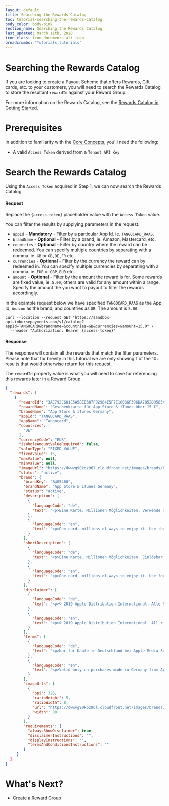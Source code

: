 ```yaml
---
layout: default
title: Searching the Rewards Catalog
toc: tutorial-searching-the-rewards-catalog
body_color: body-pink
section_name: Searching the Rewards Catalog
last_updated: March 11th, 2020
icon_class: icon_documents_alt icon
breadcrumbs: "Tutorials,tutorials"
---
```

# Searching the Rewards Catalog
If you are looking to create a Payout Scheme that offers Rewards, Gift cards, etc. to your customers, you will need to search the Rewards Catalog to store the resultant `rewardId` against your Reward Group.

For more information on the Rewards Catalog, see the [Rewards Catalog in Getting Started](/pages/getting-started/rewards-catalog).

# Prerequisites
In addition to familiarity with the [Core Concepts](/pages/guides/core-concepts), you'll need the following:

- A valid `Access Token` derived from a `Tenant API Key`

# Search the Rewards Catalog
Using the `Access Token` acquired in Step 1, we can now search the Rewards Catalog.

#### Request
Replace the `{access-token}` placeholder value with the `Access Token` value.

You can filter the results by supplying parameters in the request.

- `appId` - **Mandatory** - Filter by a particular App Id. ie. `TANGOCARD_RAAS`.
- `brandName` - **Optional** - Filter by a brand, ie. Amazon, Mastercard, etc.
- `countries` - **Optional** - Filter by country where the reward can be redeemed. You can specify multiple countries by separating with a comma. ie. `GB` or `GB,DE,FR` etc.
- `currencies` - **Optional** - Filter by the currency the reward can by redeemed in. You can specify multiple currencies by separating with a comma. ie. `EUR` or `GBP,EUR` etc.
- `amount` - **Optional** - Filter by the amount the reward is for. Some rewards are fixed value, ie. `5.00`; others are valid for any amount within a range. Specify the amount the you want to payout to filter the rewards accordingly.

In the example request below we have specified `TANGOCARD_RAAS` as the App Id, `Amazon` as the brand, and countries as `GB`. The amount is `5.00`.


```curl
curl --location --request GET "https://sandbox-api.imbursepayments.com/v1/catalog?appId=TANGOCARD&brandName=&countries=GB&currencies=&amount=15.0" \
  --header "Authorization: Bearer {access-token}"
```

#### Response
The response will contain all the rewards that match the filter parameters. Please note that for brevity in this tutorial we are only showing 1 of the 10+ results that would otherwise return for this request.

The `rewardId` property value is what you will need to save for referencing this rewards later in a Reward Group.

```json
{
  "rewards": [
    {
      "rewardId": "3AE792C681E5A58EE307F92984E5F7E10086F396DA7852D9585A6F8EAA3C75A1",
      "rewardName": "Geschenkkarte für App Store & iTunes über 15 €",
      "brandName": "App Store & iTunes Germany",
      "appId": "TANGOCARD_RAAS",
      "appName": "Tangocard",
      "countries": [
        "DE"
      ],
      "currencyCode": "EUR",
      "isWholeAmountValueRequired": false,
      "valueType": "FIXED_VALUE",
      "fixedValue": 15,
      "maxValue": null,
      "minValue": null,
      "imageUrl": "https://dwwvg90koz96l.cloudfront.net/images/brands/b854769-300w-326ppi.png",
      "status": "active",
      "brand": {
        "brandKey": "B405468",
        "brandName": "App Store & iTunes Germany",
        "status": "active",
        "description": [
          {
            "languageCode": "de",
            "text": "<p>Eine Karte. Millionen Möglichkeiten. Verwende die Geschenkkarte für App Store & iTunes, um Apps, Spiele, Musik, Filme und TV-Sendungen zu laden. Die Karte ist in verschiedenen Beträgen erhältlich und du kannst sie natürlich auch für In-App-Käufe oder Staffelpässe für TV-Sendungen einlösen – und sogar für iCloud-Speicher, damit du deine Dateien von all deinen Apple-Geräten sichern und abrufen kannst.</p>"
          },
          {
            "languageCode": "en",
            "text": "<p>One card, millions of ways to enjoy it. Use the App Store & iTunes Gift Card to get apps, games, music, movies and TV shows. Available in a variety of denominations - spend it on in-app content, books, TV show subscriptions or even iCloud storage to secure files from all your Apple devices.</p>"
          }
        ],
        "shortDescription": [
          {
            "languageCode": "de",
            "text": "<p>Eine Karte. Millionen Möglichkeiten. Einlösbar für Apps, Spiele, Musik, Filme und iCloud.</p>"
          },
          {
            "languageCode": "en",
            "text": "<p>One card, millions of ways to enjoy it. Use for apps, games, music, movies, and iCloud.</p>"
          }
        ],
        "disclaimer": [
          {
            "languageCode": "de",
            "text": "<p>© 2019 Apple Distribution International. Alle Rechte vorbehalten. Apple ist nicht mitwirkender oder Sponsor dieser Werbeaktion.</p>"
          },
          {
            "languageCode": "en",
            "text": "<p>© 2019 Apple Distribution International. All rights reserved. Apple is not a participant in or sponsor of this promotion.</p>"
          }
        ],
        "terms": [
          {
            "languageCode": "de",
            "text": "<p>Nur für Käufe in Deutschland bei Apple Media Services gültig. Für die Nutzung sind eine Apple-ID und die vorherige Annahme der Lizenz- und Nutzungsbestimmungen erforderlich. Das Einlösen gegen bar, die Rückgabe gegen Rückerstattung (es sei denn, im Fall eines gültiges Widerrufs), der Umtausch sowie. die Verwendung zum Kauf sonstiger Waren ist nicht möglich. Apple haftet nicht für Verluste oder Schäden, die aus dem zufälligen Untergang, dem Diebstahl oder aus einer rechtswidrigen Nutzung der Karte entstehen. Gesetzliche Rechte bleiben hiervon unberührt. iTunes-Karten werden von Apple Distribution International ausgestellt und geliefert. Beim Vertrieb der Karten handelt der Einzelhändler als Vertriebsmittler für und im Auftrag von Apple Distribution International. Die entsprechenden Bestimmungen sind hier einsehbar: <a href=\"http://apple.com/de/go/legal/gc\">apple.com/de/go/legal/gc</a>. Im iTunes Store/App Store gekaufte Inhalte sind ausschließlich zum persönlichen, rechtmäßigen Gebrauch bestimmt. Nicht für deutschsprachige eBooks verwendbar.</p>"
          },
          {
            "languageCode": "en",
            "text": "<p>Valid only on purchases made in Germany from Apple Media Services. Use requires an Apple ID & prior acceptance of license & usage terms. Not redeemable for cash, for resale, for shipments outside Germany & no refunds or exchanges (except as required by law). Data collection and use subject to Apple’s Privacy Policy; see <a href=\"http://apple.com/de/privacy\">apple.com/de/privacy</a>. Neither Apple nor Issuer is responsible for any loss or damage resulting from lost or stolen cards or for use without permission. Void where prohibited. Terms apply; see <a href=\"http://apple.com/de/go/legal/gc\">apple.com/de/go/legal/gc</a>. App Store & iTunes gift cards are issued and managed by Apple Value Services (“Issuer”).</p>"
          }
        ],
        "imageUrls": [
          {
            "ppi": 326,
            "ratioHeight": 5,
            "ratioWidth": 8,
            "url": "https://dwwvg90koz96l.cloudfront.net/images/brands/b854769-80w-326ppi.png",
            "width": 80
          }
        ],
        "requirements": {
          "alwaysShowDisclaimer": true,
          "disclaimerInstructions": "",
          "displayInstructions": "",
          "termsAndConditionsInstructions": ""
        }
     }
  ]
}
```

# What's Next?
- [Create a Reward Group](/pages/tutorials/creating-a-reward-group)
